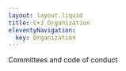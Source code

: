 ```yaml
---
layout: layout.liquid
title: C+J Organization
eleventyNavigation:
  key: Organization
---
```


Committees and code of conduct